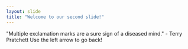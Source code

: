 ```yaml
---
layout: slide
title: "Welcome to our second slide!"
---
```

"Multiple exclamation marks are a sure sign of a diseased mind." - Terry Pratchett
Use the left arrow to go back!
